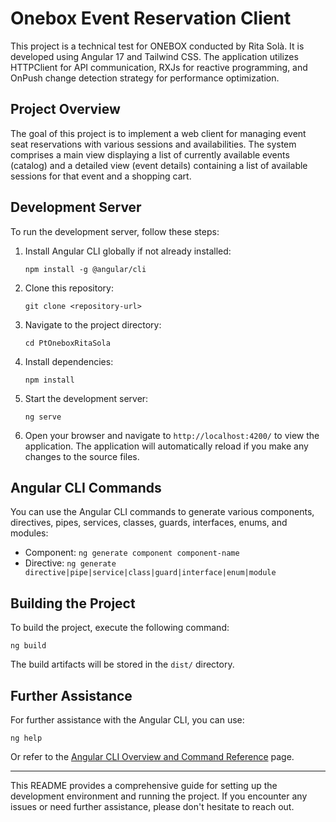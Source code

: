 # Onebox Event Reservation Client

This project is a technical test for ONEBOX conducted by Rita Solà. It is developed using Angular 17 and Tailwind CSS. The application utilizes HTTPClient for API communication, RXJs for reactive programming, and OnPush change detection strategy for performance optimization.

## Project Overview

The goal of this project is to implement a web client for managing event seat reservations with various sessions and availabilities. The system comprises a main view displaying a list of currently available events (catalog) and a detailed view (event details) containing a list of available sessions for that event and a shopping cart.

## Development Server

To run the development server, follow these steps:

1. Install Angular CLI globally if not already installed:

   ```
   npm install -g @angular/cli
   ```

2. Clone this repository:

   ```
   git clone <repository-url>
   ```

3. Navigate to the project directory:

   ```
   cd PtOneboxRitaSola
   ```

4. Install dependencies:

   ```
   npm install
   ```

5. Start the development server:

   ```
   ng serve
   ```

6. Open your browser and navigate to `http://localhost:4200/` to view the application. The application will automatically reload if you make any changes to the source files.

## Angular CLI Commands

You can use the Angular CLI commands to generate various components, directives, pipes, services, classes, guards, interfaces, enums, and modules:

- Component: `ng generate component component-name`
- Directive: `ng generate directive|pipe|service|class|guard|interface|enum|module`

## Building the Project

To build the project, execute the following command:

```
ng build
```

The build artifacts will be stored in the `dist/` directory.

## Further Assistance

For further assistance with the Angular CLI, you can use:

```
ng help
```

Or refer to the [Angular CLI Overview and Command Reference](https://angular.io/cli) page.

---

This README provides a comprehensive guide for setting up the development environment and running the project. If you encounter any issues or need further assistance, please don't hesitate to reach out.
